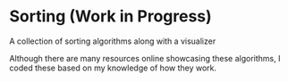 # Sorting (Work in Progress)

A collection of sorting algorithms along with a visualizer

Although there are many resources online showcasing these algorithms,
I coded these based on my knowledge of how they work.
